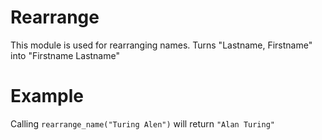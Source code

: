 Rearrange
=========

This module is used for rearranging names.
Turns "Lastname, Firstname" into "Firstname Lastname"

# Example

Calling `rearrange_name("Turing Alen")` will return `"Alan Turing"`